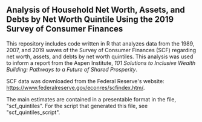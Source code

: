 ## Analysis of Household Net Worth, Assets, and Debts by Net Worth Quintile Using the 2019 Survey of Consumer Finances 

This repository includes code written in R that analyzes data from the 1989, 2007, and 2019 waves of the Survey of Consumer Finances (SCF) regarding net worth, assets, and debts by net worth quintiles. This analysis was used to inform a report from the Aspen Institute, _101 Solutions to Inclusive Wealth Building: Pathways to a Future of Shared Prosperity_.

SCF data was downloaded from the Federal Reserve's website: https://www.federalreserve.gov/econres/scfindex.htm/.

The main estimates are contained in a presentable format in the file, "scf_quintiles". For the script that generated this file, see "scf_quintiles_script".
